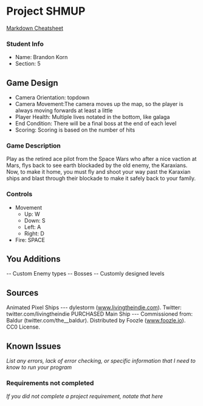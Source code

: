 # Project SHMUP

[Markdown Cheatsheet](https://github.com/adam-p/markdown-here/wiki/Markdown-Here-Cheatsheet)

### Student Info

-   Name: Brandon Korn
-   Section: 5

## Game Design

-   Camera Orientation: topdown
-   Camera Movement:The camera moves up the map, so the player is always moving forwards at least a little
-   Player Health: Multiple lives notated in the bottom, like galaga 
-   End Condition: There will be a final boss at the end of each level
-   Scoring: Scoring is based on the number of hits

### Game Description

Play as the retired ace pilot from the Space Wars who after a nice vaction at Mars, flys back to see earth blockaded by the old enemy, the Karaxians. Now, to make it home, you must fly and shoot your way past the Karaxian ships and blast through their blockade to make it safely back to your family. 

### Controls

-   Movement
    -   Up: W
    -   Down: S
    -   Left: A
    -   Right: D
-   Fire: SPACE

## You Additions

 -- Custom Enemy types
 -- Bosses
 -- Customly designed levels

## Sources

Animated Pixel Ships --- dylestorm (www.livingtheindie.com). Twitter: twitter.com/livingtheindie  PURCHASED
Main Ship --- Commissioned from: Baldur (twitter.com/the__baldur).  Distributed by Foozle (www.foozle.io).   CC0 License.

## Known Issues

_List any errors, lack of error checking, or specific information that I need to know to run your program_

### Requirements not completed

_If you did not complete a project requirement, notate that here_

